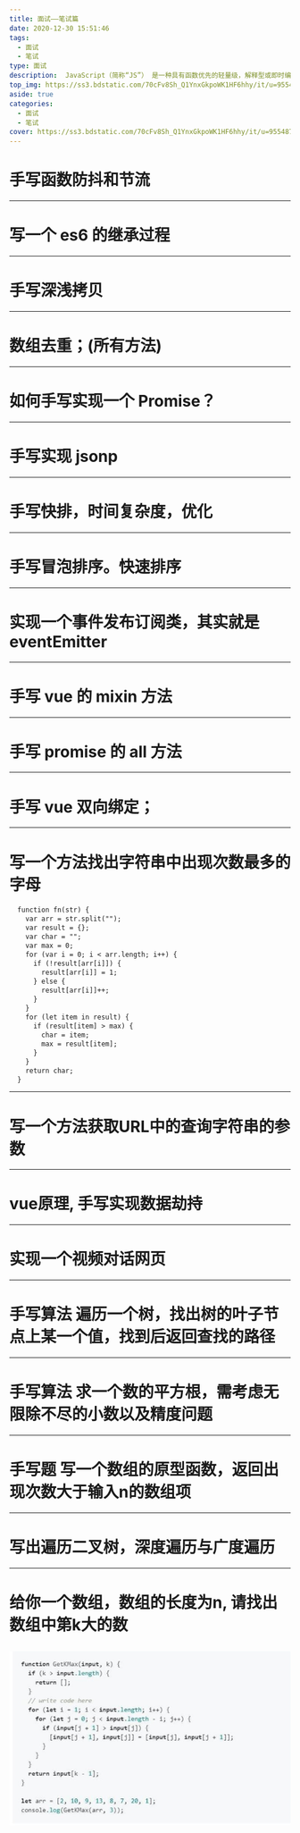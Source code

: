 ```yaml
---
title: 面试——笔试篇
date: 2020-12-30 15:51:46
tags: 
  - 面试
  - 笔试
type: 面试                                                                 # 标签、分类
description:  JavaScript（简称“JS”） 是一种具有函数优先的轻量级，解释型或即时编译型的编程语言。
top_img: https://ss3.bdstatic.com/70cFv8Sh_Q1YnxGkpoWK1HF6hhy/it/u=955487690,3458128037&fm=26&gp=0.jpg             # 文章的顶部图片
aside: true                                                                         # 展示文章侧边栏(默认为true)
categories: 
  - 面试
  - 笔试                                                                 # 文章标签
cover: https://ss3.bdstatic.com/70cFv8Sh_Q1YnxGkpoWK1HF6hhy/it/u=955487690,3458128037&fm=26&gp=0.jpg                 # 文章的缩略图（用在首页）
---
```


# 手写函数防抖和节流
---

# 写一个 es6 的继承过程
---

# 手写深浅拷贝
---

# 数组去重；(所有方法)
---

# 如何手写实现一个 Promise？
---

# 手写实现 jsonp
---

# 手写快排，时间复杂度，优化
---

# 手写冒泡排序。快速排序
---

# 实现一个事件发布订阅类，其实就是 eventEmitter
---

# 手写 vue 的 mixin 方法
---

# 手写 promise 的 all 方法
---

# 手写 vue 双向绑定；
---

# 写一个方法找出字符串中出现次数最多的字母
  ```
    function fn(str) {
      var arr = str.split("");
      var result = {};
      var char = "";
      var max = 0;
      for (var i = 0; i < arr.length; i++) {
        if (!result[arr[i]]) {
          result[arr[i]] = 1;
        } else {
          result[arr[i]]++;
        }
      }
      for (let item in result) {
        if (result[item] > max) {
          char = item;
          max = result[item];
        }
      }
      return char;
    }
  ```
---

# 写一个方法获取URL中的查询字符串的参数
---

# vue原理, 手写实现数据劫持
---

# 实现一个视频对话网页
---

# 手写算法 遍历一个树，找出树的叶子节点上某一个值，找到后返回查找的路径
---

# 手写算法 求一个数的平方根，需考虑无限除不尽的小数以及精度问题
---

# 手写题 写一个数组的原型函数，返回出现次数大于输入n的数组项
---

# 写出遍历二叉树，深度遍历与广度遍历
---

# 给你一个数组，数组的长度为n, 请找出数组中第k大的数
![算法](/images/math/算法.jpg)
---

# 
